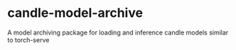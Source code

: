 # candle-model-archive
A model archiving package for loading and inference candle models similar to torch-serve

